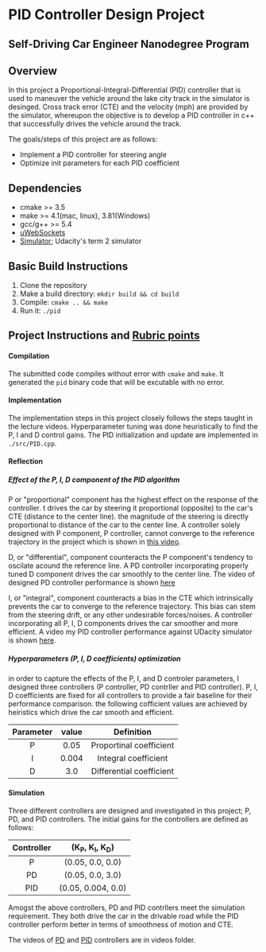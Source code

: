 # PID Controller Design Project
Self-Driving Car Engineer Nanodegree Program
---
## Overview
In this project a Proportional-Integral-Differential (PID) controller that is used to maneuver the vehicle around the lake city track in the simulator is desinged. Cross track error (CTE) and the velocity (mph) are provided by the simulator, whereupon the objective is to develop a PID controller in c++ that successfully drives the vehicle around the track. 

The goals/steps of this project are as follows:

* Implement a PID controller for steering angle 
* Optimize init parameters for each PID coefficient

## Dependencies

* cmake >= 3.5
* make >= 4.1(mac, linux), 3.81(Windows)
* gcc/g++ >= 5.4
* [uWebSockets](https://github.com/uWebSockets/uWebSockets)
* [Simulator](https://github.com/udacity/self-driving-car-sim/releases); Udacity's term 2 simulator

## Basic Build Instructions

1. Clone the repository
2. Make a build directory: `mkdir build && cd build`
3. Compile: `cmake .. && make`
4. Run it: `./pid`

## Project Instructions and [Rubric points](https://review.udacity.com/#!/rubrics/1972/view)

#### Compilation

The submitted code compiles without error with `cmake` and `make`. It generated the `pid` binary code that will be excutable with no error.

#### Implementation

The implementation steps in this project closely follows the steps taught in the lecture videos. Hyperparameter tuning was done heuristically to find the P, I and D control gains. The PID initialization and update are implemented in `./src/PID.cpp`.

#### Reflection

##### Effect of the P, I, D component of the PID algorithm

P or "proportional" component has the highest effect on the response of the controller. t drives the car by steering it proportional (opposite) to the car's CTE (distance to the center line). the magnitude of the steering is directly proportional to distance of the car to the center line. A controller solely designed with P component, P controller, cannot converge to the reference trajectory in the project which is shown in [this video](./src/P_controller.mp4).

D, or "differential", component counteracts the P component's tendency to oscilate acound the reference line. A PD controller incorporating properly tuned D component drives the car smoothly to the center line. The video of designed PD controller performance is shown [here](./src/PD_controller.mp4)

I, or "integral", component counteracts a bias in the CTE which intrinsically prevents the car to converge to the reference trajectory. This bias can stem from the steering drift, or any other undesirable forces/noises. A controller incorporating all P, I, D components drives the car smoother and more efficient. A video my PID controller performance against UDacity simulator is shown [here](./src/PID_controller.mp4).

##### Hyperparameters (P, I, D coefficients) optimization

in order to capture the effects of the P, I, and D controler parameters, I designed three controllers (P controller, PD contrller and PID controller). P, I, D coefficients are fixed for all controllers to provide a fair baseline for their performance comparison. the following cofficient values are achieved by heiristics which drive the car smooth and efficient.

| **Parameter** | **value** | **Definition** |
|:---------:|:---------:|:---------:|
| P | 0.05 | Proportinal coefficient |
| I | 0.004 | Integral coefficient |
| D | 3.0 | Differential coefficient |

#### Simulation

Three different controllers are designed and investigated in this project; P, PD, and PID controllers.
The initial gains for the controllers are defined as follows:

| **Controller** | **(K<sub>P</sub>, K<sub>I</sub>, K<sub>D</sub>)** |
|:---------:|:---------:|
| P | (0.05, 0.0, 0.0) | 
| PD | (0.05, 0.0, 3.0) | 
| PID | (0.05, 0.004, 0.0) | 

Amogst the above controllers, PD and PID contrllers meet the simulation requirement. They both drive the car in the drivable road while the PID controller perform better in terms of smoothness of motion and CTE.

The videos of [PD](./src/PD_controller.mp4) and [PID](./src/PID_controller.mp4) controllers are in videos folder.
 


